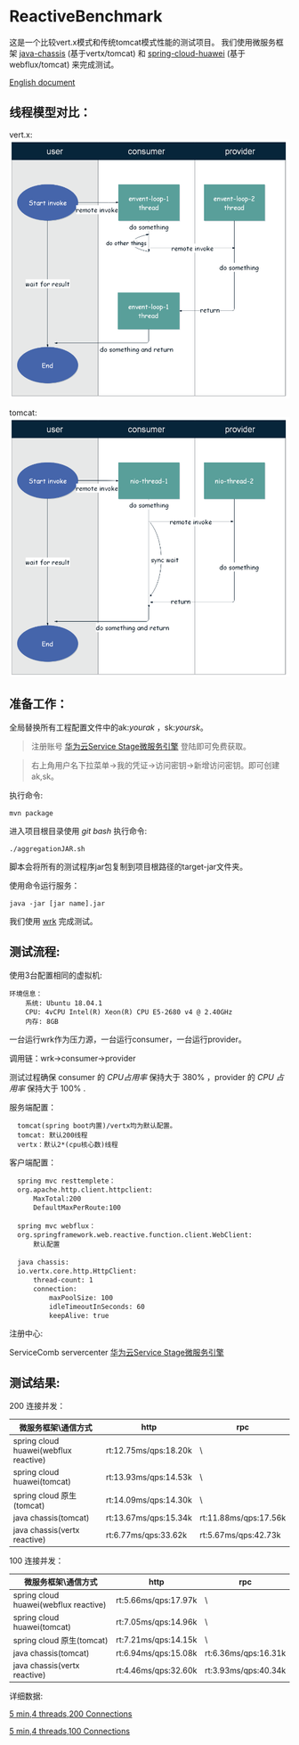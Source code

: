 # ReactiveBenchmark
这是一个比较vert.x模式和传统tomcat模式性能的测试项目。
我们使用微服务框架 [java-chassis](https://github.com/apache/servicecomb-java-chassis) (基于vertx/tomcat)
和 [spring-cloud-huawei](https://github.com/huaweicloud/spring-cloud-huawei) (基于 webflux/tomcat) 来完成测试。

[English document](https://github.com/GuoYL123/ReactiveTest/blob/master/README_en.md)

线程模型对比：
-------
vert.x:
![vertx](./img/vertx.png)

tomcat:
![tomcat](./img/tomcat.png)

准备工作：
-------
全局替换所有工程配置文件中的ak:*yourak* ，sk:*yoursk*。
>注册账号 [华为云Service Stage微服务引擎](https://console.huaweicloud.com/servicestage/?package=basic&new=true&region=cn-north-4#/appdev/engine/list)  登陆即可免费获取。

>右上角用户名下拉菜单->我的凭证->访问密钥->新增访问密钥。即可创建ak,sk。

执行命令:

	mvn package 

进入项目根目录使用 *git bash* 执行命令:

    ./aggregationJAR.sh

脚本会将所有的测试程序jar包复制到项目根路径的target-jar文件夹。

使用命令运行服务：

    java -jar [jar name].jar 
    
我们使用 [wrk](https://github.com/wg/wrk) 完成测试。

测试流程:
------
  使用3台配置相同的虚拟机:
  
    环境信息：
    	系统: Ubuntu 18.04.1
    	CPU: 4vCPU Intel(R) Xeon(R) CPU E5-2680 v4 @ 2.40GHz
    	内存: 8GB
  
  一台运行wrk作为压力源，一台运行consumer，一台运行provider。
  
  调用链：wrk->consumer->provider
  
  测试过程确保 consumer 的 *CPU占用率* 保持大于 380% ，provider 的 *CPU 占用率* 保持大于 100% .
  
  服务端配置：
  
      tomcat(spring boot内置)/vertx均为默认配置。
      tomcat: 默认200线程
      vertx：默认2*(cpu核心数)线程
  
  客户端配置：

      spring mvc resttemplete：
      org.apache.http.client.httpclient:
          MaxTotal:200
          DefaultMaxPerRoute:100
          
      spring mvc webflux：   
      org.springframework.web.reactive.function.client.WebClient:
          默认配置
          
      java chassis:   
      io.vertx.core.http.HttpClient:
          thread-count: 1
          connection:
              maxPoolSize: 100
              idleTimeoutInSeconds: 60 
              keepAlive: true
          
  注册中心:   
  
  ServiceComb servercenter [华为云Service Stage微服务引擎](https://console.huaweicloud.com/servicestage/?package=basic&new=true&region=cn-north-4#/appdev/engine/list)  
  
  
测试结果:
-----
200 连接并发：

| 微服务框架\通信方式                    | http                  | rpc                  |
| ------------------------------------- | --------------------- | -------------------- |
| spring cloud huawei(webflux reactive) | rt:12.75ms/qps:18.20k | \                    |
| spring cloud huawei(tomcat)           | rt:13.93ms/qps:14.53k | \                    |
| spring cloud 原生(tomcat)             | rt:14.09ms/qps:14.30k | \                    |
| java chassis(tomcat)                  | rt:13.67ms/qps:15.34k | rt:11.88ms/qps:17.56k |
| java chassis(vertx reactive)          | rt:6.77ms/qps:33.62k  | rt:5.67ms/qps:42.73k  |

100 连接并发：

| 微服务框架\通信方式                    | http                 | rpc                 |
| ------------------------------------- | -------------------- | ------------------- |
| spring cloud huawei(webflux reactive) | rt:5.66ms/qps:17.97k | \                   |
| spring cloud huawei(tomcat)           | rt:7.05ms/qps:14.96k | \                   |
| spring cloud 原生(tomcat)             | rt:7.21ms/qps:14.15k | \                   |
| java chassis(tomcat)                  | rt:6.94ms/qps:15.08k | rt:6.36ms/qps:16.31k |
| java chassis(vertx reactive)          | rt:4.46ms/qps:32.60k | rt:3.93ms/qps:40.34k |

详细数据:

[5 min,4 threads,200 Connections](./test200.md)

[5 min,4 threads,100 Connections](./test100.md)

